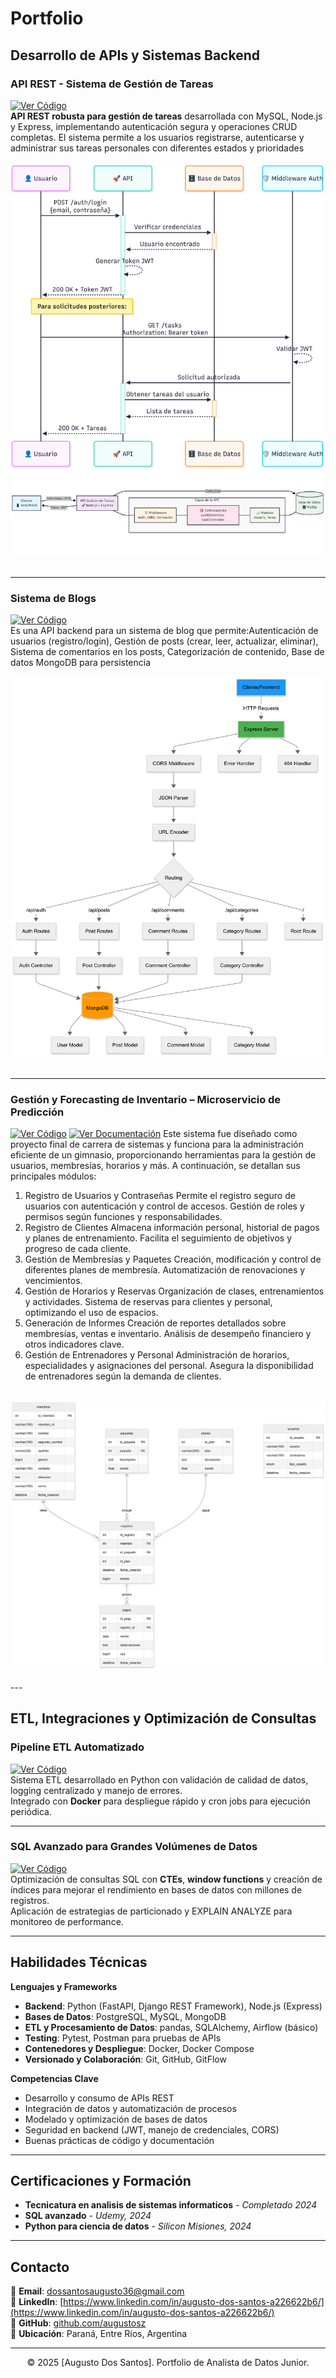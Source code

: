 # Portfolio

## Desarrollo de APIs y Sistemas Backend

### API REST - Sistema de Gestión de Tareas 
[![Ver Código](https://img.shields.io/badge/GitHub-Ver_Código-blue?logo=GitHub)](https://github.com/augustosz/taskManagment)  
**API REST robusta para gestión de tareas** desarrollada con MySQL, Node.js y Express, implementando autenticación segura y operaciones CRUD completas. El sistema permite a los usuarios registrarse, autenticarse y administrar sus tareas personales con diferentes estados y prioridades
<br>
<center><img src="./images/image.png"/></center>
<br>

---

### Sistema de Blogs  
[![Ver Código](https://img.shields.io/badge/GitHub-Ver_Código-blue?logo=GitHub)](https://github.com/augustosz/sistemaDeBlogs)  
Es una API backend para un sistema de blog que permite:Autenticación de usuarios (registro/login), Gestión de posts (crear, leer, actualizar, eliminar), Sistema de comentarios en los posts, Categorización de contenido, Base de datos MongoDB para persistencia
<br>
<center><img src="./images/image1.png"/></center>
<br>

---

### Gestión y Forecasting de Inventario – Microservicio de Predicción  
[![Ver Código](https://img.shields.io/badge/GitHub-Ver_Código-blue?logo=GitHub)](https://github.com/augustosz/gym-repo) [![Ver Documentación](https://img.shields.io/badge/Docs-Ver_Documentación-green?logo=gitbook)](https://drive.google.com/drive/folders/1gYDL0S_wEO79aIkFAsKQJMc7MNpJwEcP)
Este sistema fue diseñado como proyecto final de carrera de sistemas y funciona para la administración eficiente de un gimnasio, proporcionando herramientas para la gestión de usuarios, membresías, horarios y más. A continuación, se detallan sus principales módulos:
1. Registro de Usuarios y Contraseñas
Permite el registro seguro de usuarios con autenticación y control de accesos.
Gestión de roles y permisos según funciones y responsabilidades.
2. Registro de Clientes
Almacena información personal, historial de pagos y planes de entrenamiento.
Facilita el seguimiento de objetivos y progreso de cada cliente.
3. Gestión de Membresías y Paquetes
Creación, modificación y control de diferentes planes de membresía.
Automatización de renovaciones y vencimientos.
4. Gestión de Horarios y Reservas
Organización de clases, entrenamientos y actividades.
Sistema de reservas para clientes y personal, optimizando el uso de espacios.
5. Generación de Informes
Creación de reportes detallados sobre membresías, ventas e inventario.
Análisis de desempeño financiero y otros indicadores clave.
6. Gestión de Entrenadores y Personal
Administración de horarios, especialidades y asignaciones del personal.
Asegura la disponibilidad de entrenadores según la demanda de clientes.
<br>
<center><img src="./images/image2.png"/></center>
<br>
---

## ETL, Integraciones y Optimización de Consultas

### Pipeline ETL Automatizado  
[![Ver Código](https://img.shields.io/badge/GitHub-Ver_Código-blue?logo=GitHub)](https://github.com/portfolio/etl-pipeline-python-sql)  
Sistema ETL desarrollado en Python con validación de calidad de datos, logging centralizado y manejo de errores.  
Integrado con **Docker** para despliegue rápido y cron jobs para ejecución periódica.

---

### SQL Avanzado para Grandes Volúmenes de Datos  
[![Ver Código](https://img.shields.io/badge/GitHub-Ver_Código-blue?logo=GitHub)](https://github.com/portfolio/sales-performance-sql)  
Optimización de consultas SQL con **CTEs**, **window functions** y creación de índices para mejorar el rendimiento en bases de datos con millones de registros.  
Aplicación de estrategias de particionado y EXPLAIN ANALYZE para monitoreo de performance.

---

## Habilidades Técnicas  

**Lenguajes y Frameworks**  
- **Backend**: Python (FastAPI, Django REST Framework), Node.js (Express)  
- **Bases de Datos**: PostgreSQL, MySQL, MongoDB  
- **ETL y Procesamiento de Datos**: pandas, SQLAlchemy, Airflow (básico)  
- **Testing**: Pytest, Postman para pruebas de APIs  
- **Contenedores y Despliegue**: Docker, Docker Compose  
- **Versionado y Colaboración**: Git, GitHub, GitFlow  

**Competencias Clave**  
- Desarrollo y consumo de APIs REST  
- Integración de datos y automatización de procesos  
- Modelado y optimización de bases de datos  
- Seguridad en backend (JWT, manejo de credenciales, CORS)  
- Buenas prácticas de código y documentación  

---
## Certificaciones y Formación

- **Tecnicatura en analisis de sistemas informaticos** - *Completado 2024*
- **SQL avanzado** - *Udemy, 2024*
- **Python para ciencia de datos** - *Silicon Misiones, 2024*

---
## Contacto

📧 **Email**: [dossantosaugusto36@gmail.com](mailto:mi.email@ejemplo.com)  
💼 **LinkedIn**: [https://www.linkedin.com/in/augusto-dos-santos-a226622b6/](https://www.linkedin.com/in/augusto-dos-santos-a226622b6/)  
🐙 **GitHub**: [github.com/augustosz](https://github.com/augustosz)  
📍 **Ubicación**: Paraná, Entre Ríos, Argentina

---
<center>© 2025 [Augusto Dos Santos]. Portfolio de Analista de Datos Junior.</center>
